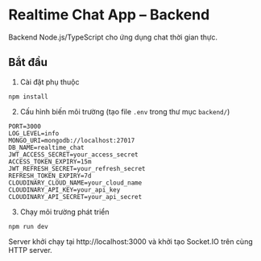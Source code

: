 # Realtime Chat App – Backend

Backend Node.js/TypeScript cho ứng dụng chat thời gian thực.

## Bắt đầu

1. Cài đặt phụ thuộc

```
npm install
```

2. Cấu hình biến môi trường (tạo file `.env` trong thư mục `backend/`)

```
PORT=3000
LOG_LEVEL=info
MONGO_URI=mongodb://localhost:27017
DB_NAME=realtime_chat
JWT_ACCESS_SECRET=your_access_secret
ACCESS_TOKEN_EXPIRY=15m
JWT_REFRESH_SECRET=your_refresh_secret
REFRESH_TOKEN_EXPIRY=7d
CLOUDINARY_CLOUD_NAME=your_cloud_name
CLOUDINARY_API_KEY=your_api_key
CLOUDINARY_API_SECRET=your_api_secret
```

3. Chạy môi trường phát triển

```
npm run dev
```

Server khởi chạy tại http://localhost:3000 và khởi tạo Socket.IO trên cùng HTTP server.
